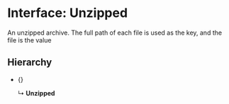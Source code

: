 # Interface: Unzipped

An unzipped archive. The full path of each file is used as the key,
and the file is the value

## Hierarchy

* {}

  ↳ **Unzipped**
